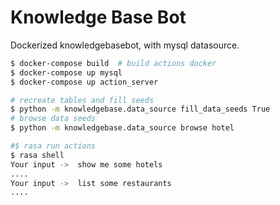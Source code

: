 # Knowledge Base Bot

Dockerized knowledgebasebot, with mysql datasource.

```bash
$ docker-compose build  # build actions docker
$ docker-compose up mysql
$ docker-compose up action_server

# recreate tables and fill seeds
$ python -m knowledgebase.data_source fill_data_seeds True  
# browse data seeds
$ python -m knowledgebase.data_source browse hotel

#$ rasa run actions
$ rasa shell
Your input ->  show me some hotels     
....
Your input ->  list some restaurants    
....
```

